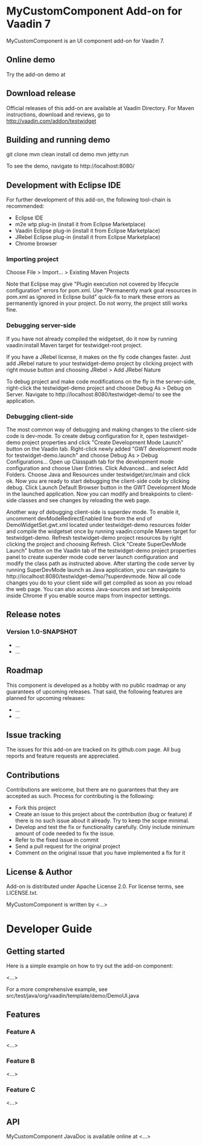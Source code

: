 # MyCustomComponent Add-on for Vaadin 7

MyCustomComponent is an UI component add-on for Vaadin 7.

## Online demo

Try the add-on demo at <url of the online demo>

## Download release

Official releases of this add-on are available at Vaadin Directory. For Maven instructions, download and reviews, go to http://vaadin.com/addon/testwidget

## Building and running demo

git clone <url of the MyCustomComponent repository>
mvn clean install
cd demo
mvn jetty:run

To see the demo, navigate to http://localhost:8080/

## Development with Eclipse IDE

For further development of this add-on, the following tool-chain is recommended:
- Eclipse IDE
- m2e wtp plug-in (install it from Eclipse Marketplace)
- Vaadin Eclipse plug-in (install it from Eclipse Marketplace)
- JRebel Eclipse plug-in (install it from Eclipse Marketplace)
- Chrome browser

### Importing project

Choose File > Import... > Existing Maven Projects

Note that Eclipse may give "Plugin execution not covered by lifecycle configuration" errors for pom.xml. Use "Permanently mark goal resources in pom.xml as ignored in Eclipse build" quick-fix to mark these errors as permanently ignored in your project. Do not worry, the project still works fine. 

### Debugging server-side

If you have not already compiled the widgetset, do it now by running vaadin:install Maven target for testwidget-root project.

If you have a JRebel license, it makes on the fly code changes faster. Just add JRebel nature to your testwidget-demo project by clicking project with right mouse button and choosing JRebel > Add JRebel Nature

To debug project and make code modifications on the fly in the server-side, right-click the testwidget-demo project and choose Debug As > Debug on Server. Navigate to http://localhost:8080/testwidget-demo/ to see the application.

### Debugging client-side

The most common way of debugging and making changes to the client-side code is dev-mode. To create debug configuration for it, open testwidget-demo project properties and click "Create Development Mode Launch" button on the Vaadin tab. Right-click newly added "GWT development mode for testwidget-demo.launch" and choose Debug As > Debug Configurations... Open up Classpath tab for the development mode configuration and choose User Entries. Click Advanced... and select Add Folders. Choose Java and Resources under testwidget/src/main and click ok. Now you are ready to start debugging the client-side code by clicking debug. Click Launch Default Browser button in the GWT Development Mode in the launched application. Now you can modify and breakpoints to client-side classes and see changes by reloading the web page. 

Another way of debugging client-side is superdev mode. To enable it, uncomment devModeRedirectEnabled line from the end of DemoWidgetSet.gwt.xml located under testwidget-demo resources folder and compile the widgetset once by running vaadin:compile Maven target for testwidget-demo. Refresh testwidget-demo project resources by right clicking the project and choosing Refresh. Click "Create SuperDevMode Launch" button on the Vaadin tab of the testwidget-demo project properties panel to create superder mode code server launch configuration and modify the class path as instructed above. After starting the code server by running SuperDevMode launch as Java application, you can navigate to http://localhost:8080/testwidget-demo/?superdevmode. Now all code changes you do to your client side will get compiled as soon as you reload the web page. You can also access Java-sources and set breakpoints inside Chrome if you enable source maps from inspector settings. 

 
## Release notes

### Version 1.0-SNAPSHOT
- ...
- ...

## Roadmap

This component is developed as a hobby with no public roadmap or any guarantees of upcoming releases. That said, the following features are planned for upcoming releases:
- ...
- ...

## Issue tracking

The issues for this add-on are tracked on its github.com page. All bug reports and feature requests are appreciated. 

## Contributions

Contributions are welcome, but there are no guarantees that they are accepted as such. Process for contributing is the following:
- Fork this project
- Create an issue to this project about the contribution (bug or feature) if there is no such issue about it already. Try to keep the scope minimal.
- Develop and test the fix or functionality carefully. Only include minimum amount of code needed to fix the issue.
- Refer to the fixed issue in commit
- Send a pull request for the original project
- Comment on the original issue that you have implemented a fix for it

## License & Author

Add-on is distributed under Apache License 2.0. For license terms, see LICENSE.txt.

MyCustomComponent is written by <...>

# Developer Guide

## Getting started

Here is a simple example on how to try out the add-on component:

<...>

For a more comprehensive example, see src/test/java/org/vaadin/template/demo/DemoUI.java

## Features

### Feature A

<...>

### Feature B

<...>

### Feature C

<...>

## API

MyCustomComponent JavaDoc is available online at <...>